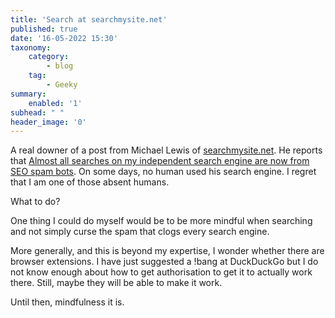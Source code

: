 ```yaml
---
title: 'Search at searchmysite.net'
published: true
date: '16-05-2022 15:30'
taxonomy:
    category:
        - blog
    tag:
        - Geeky
summary:
    enabled: '1'
subhead: " "
header_image: '0'
---
```


A real downer of a post from Michael Lewis of [searchmysite.net](https://searchmysite.net). He reports that [Almost all searches on my independent search engine are now from SEO spam bots](https://blog.searchmysite.net/posts/almost-all-searches-on-my-independent-search-engine-are-now-from-seo-spam-bots/). On some days, no human used his search engine. I regret that I am one of those absent humans.

What to do?

One thing I could do myself would be to be more mindful when searching and not simply curse the spam that clogs every search engine.

More generally, and this is beyond my expertise, I wonder whether there are browser extensions. I have just suggested a !bang at DuckDuckGo but I do not know enough about how to get authorisation to get it to actually work there. Still, maybe they will be able to make it work.

Until then, mindfulness it is.
